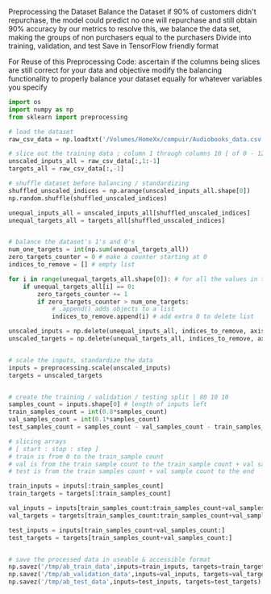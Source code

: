 Preprocessing the Dataset
	Balance the Dataset
		if 90% of customers didn't repurchase, the model could predict no one will repurchase and still obtain 90% accuracy by our metrics 
			to resolve this, we balance the data set, making the groups of non purchasers equal to the purchasers
	Divide into training, validation, and test
	Save in TensorFlow friendly format

For Reuse of this Preprocessing Code:
	ascertain if the columns being slices are still correct for your data and objective
	modify the balancing functionality to properly balance your dataset equally for whatever variables you specify

```python
import os
import numpy as np
from sklearn import preprocessing

# load the dataset
raw_csv_data = np.loadtxt('/Volumes/HomeXx/compuir/Audiobooks_data.csv', delimiter=',')

# slice out the training data ; column 1 through columns 10 [ of 0 - 12 ]
unscaled_inputs_all = raw_csv_data[:,1:-1]
targets_all = raw_csv_data[:,-1]

# shuffle dataset before balancing / standardizing
shuffled_unscaled_indices = np.arange(unscaled_inputs_all.shape[0])
np.random.shuffle(shuffled_unscaled_indices)

unequal_inputs_all = unscaled_inputs_all[shuffled_unscaled_indices]
unequal_targets_all = targets_all[shuffled_unscaled_indices]


# balance the dataset's 1's and 0's
num_one_targets = int(np.sum(unequal_targets_all))
zero_targets_counter = 0 # make a counter starting at 0
indices_to_remove = [] # empty list

for i in range(unequal_targets_all.shape[0]): # for all the values in the first column of targets { which is all of them as targets has one column }
	if unequal_targets_all[i] == 0:
		zero_targets_counter += 1
		if zero_targets_counter > num_one_targets:
			# .append() adds objects to a list
			indices_to_remove.append(i) # add extra 0 to delete list

unscaled_inputs = np.delete(unequal_inputs_all, indices_to_remove, axis=0)
unscaled_targets = np.delete(unequal_targets_all, indices_to_remove, axis=0)


# scale the inputs, standardize the data
inputs = preprocessing.scale(unscaled_inputs)
targets = unscaled_targets


# create the training / validation / testing split | 80 10 10
samples_count = inputs.shape[0] # length of inputs left
train_samples_count = int(0.8*samples_count)
val_samples_count = int(0.1*samples_count)
test_samples_count = samples_count - val_samples_count - train_samples_count

# slicing arrays
# [ start : stop : step ]
# train is from 0 to the train_sample count
# val is from the train sample count to the train sample count + val sample count
# test is from the train samples count + val sample count to the end

train_inputs = inputs[:train_samples_count]
train_targets = targets[:train_samples_count]

val_inputs = inputs[train_samples_count:train_samples_count+val_samples_count]
val_targets = targets[train_samples_count:train_samples_count+val_samples_count]

test_inputs = inputs[train_samples_count+val_samples_count:]
test_targets = targets[train_samples_count+val_samples_count:]


# save the processed data in useable & accessible format
np.savez('/tmp/ab_train_data',inputs=train_inputs, targets=train_targets)
np.savez('/tmp/ab_validation_data',inputs=val_inputs, targets=val_targets)
np.savez('/tmp/ab_test_data',inputs=test_inputs, targets=test_targets)
```